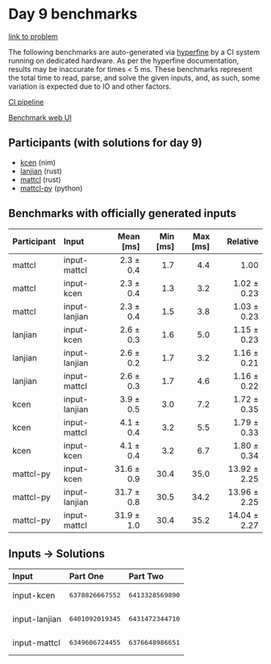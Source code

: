 # Day 9 benchmarks

[link to problem](https://adventofcode.com/2024/day/9)

The following benchmarks are auto-generated via
[hyperfine](https://github.com/sharkdp/hyperfine) by a CI system running on
dedicated hardware. As per the hyperfine documentation, results may be
inaccurate for times < 5 ms. These benchmarks represent the total time to read,
parse, and solve the given inputs, and, as such, some variation is expected due
to IO and other factors.

[CI pipeline](http://ci.papercode.net:8080/teams/main/pipelines/aoc2024)

[Benchmark web UI](https://aoc.ancalagon.black)


## Participants (with solutions for day 9)

- [kcen](https://github.com/kcen/aoc2024) (nim)
- [lanjian](https://github.com/lanjian/aoc-2024) (rust)
- [mattcl](https://github.com/mattcl/aoc2024) (rust)
- [mattcl-py](https://github.com/mattcl/aoc2024-py) (python)


## Benchmarks with officially generated inputs

| Participant | Input | Mean [ms] | Min [ms] | Max [ms] | Relative |
|:---|:---|---:|---:|---:|---:|
| mattcl | input-mattcl | 2.3 ± 0.4 | 1.7 | 4.4 | 1.00 |
| mattcl | input-kcen | 2.3 ± 0.4 | 1.3 | 3.2 | 1.02 ± 0.23 |
| mattcl | input-lanjian | 2.3 ± 0.4 | 1.5 | 3.8 | 1.03 ± 0.23 |
| lanjian | input-kcen | 2.6 ± 0.3 | 1.6 | 5.0 | 1.15 ± 0.23 |
| lanjian | input-lanjian | 2.6 ± 0.2 | 1.7 | 3.2 | 1.16 ± 0.21 |
| lanjian | input-mattcl | 2.6 ± 0.3 | 1.7 | 4.6 | 1.16 ± 0.22 |
| kcen | input-lanjian | 3.9 ± 0.5 | 3.0 | 7.2 | 1.72 ± 0.35 |
| kcen | input-mattcl | 4.1 ± 0.4 | 3.2 | 5.5 | 1.79 ± 0.33 |
| kcen | input-kcen | 4.1 ± 0.4 | 3.2 | 6.7 | 1.80 ± 0.34 |
| mattcl-py | input-kcen | 31.6 ± 0.9 | 30.4 | 35.0 | 13.92 ± 2.25 |
| mattcl-py | input-lanjian | 31.7 ± 0.8 | 30.5 | 34.2 | 13.96 ± 2.25 |
| mattcl-py | input-mattcl | 31.9 ± 1.0 | 30.4 | 35.2 | 14.04 ± 2.27 |


## Inputs -> Solutions

| Input | Part One | Part Two |
|:---|:---|:---|
|input-kcen|<pre>6378826667552</pre>|<pre>6413328569890</pre>|
|input-lanjian|<pre>6401092019345</pre>|<pre>6431472344710</pre>|
|input-mattcl|<pre>6349606724455</pre>|<pre>6376648986651</pre>|